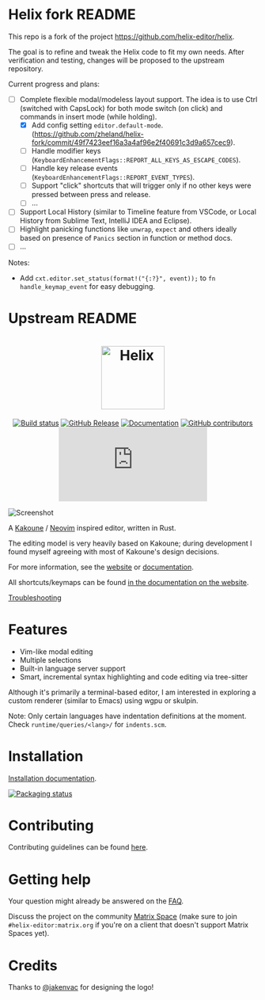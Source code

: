 <h1>
Helix fork README
</h1>

This repo is a fork of the project <https://github.com/helix-editor/helix>.

The goal is to refine and tweak the Helix code to fit my own needs.
After verification and testing, changes will be proposed to the upstream
repository.

Current progress and plans:
- [ ] Complete flexible modal/modeless layout support. The idea is to use Ctrl
      (switched with CapsLock) for both mode switch (on click) and commands in
      insert mode (while holding).
  - [x] Add config setting `editor.default-mode`.
        (https://github.com/zheland/helix-fork/commit/49f7423eef16a3a4af96e2f40691c3d9a657cec9).
  - [ ] Handle modifier keys
        (`KeyboardEnhancementFlags::REPORT_ALL_KEYS_AS_ESCAPE_CODES`).
  - [ ] Handle key release events
        (`KeyboardEnhancementFlags::REPORT_EVENT_TYPES`).
  - [ ] Support "click" shortcuts that will trigger only if no other keys were
        pressed between press and release.
  - [ ] ...
- [ ] Support Local History (similar to Timeline feature from VSCode, or Local 
      History from Sublime Text, IntelliJ IDEA and Eclipse).
- [ ] Highlight panicking functions like `unwrap`, `expect` and others ideally
      based on presence of `Panics` section in function or method docs.
- [ ] ...

Notes:
- Add `cxt.editor.set_status(format!("{:?}", event));` to
  `fn handle_keymap_event` for easy debugging.

<h1>
Upstream README
</h1>

<div align="center">

<h1>
<picture>
  <source media="(prefers-color-scheme: dark)" srcset="logo_dark.svg">
  <source media="(prefers-color-scheme: light)" srcset="logo_light.svg">
  <img alt="Helix" height="128" src="logo_light.svg">
</picture>
</h1>

[![Build status](https://github.com/helix-editor/helix/actions/workflows/build.yml/badge.svg)](https://github.com/helix-editor/helix/actions)
[![GitHub Release](https://img.shields.io/github/v/release/helix-editor/helix)](https://github.com/helix-editor/helix/releases/latest)
[![Documentation](https://shields.io/badge/-documentation-452859)](https://docs.helix-editor.com/)
[![GitHub contributors](https://img.shields.io/github/contributors/helix-editor/helix)](https://github.com/helix-editor/helix/graphs/contributors)
[![Matrix Space](https://img.shields.io/matrix/helix-community:matrix.org)](https://matrix.to/#/#helix-community:matrix.org)

</div>

![Screenshot](./screenshot.png)

A [Kakoune](https://github.com/mawww/kakoune) / [Neovim](https://github.com/neovim/neovim) inspired editor, written in Rust.

The editing model is very heavily based on Kakoune; during development I found
myself agreeing with most of Kakoune's design decisions.

For more information, see the [website](https://helix-editor.com) or
[documentation](https://docs.helix-editor.com/).

All shortcuts/keymaps can be found [in the documentation on the website](https://docs.helix-editor.com/keymap.html).

[Troubleshooting](https://github.com/helix-editor/helix/wiki/Troubleshooting)

# Features

- Vim-like modal editing
- Multiple selections
- Built-in language server support
- Smart, incremental syntax highlighting and code editing via tree-sitter

Although it's primarily a terminal-based editor, I am interested in exploring
a custom renderer (similar to Emacs) using wgpu or skulpin.

Note: Only certain languages have indentation definitions at the moment. Check
`runtime/queries/<lang>/` for `indents.scm`.

# Installation

[Installation documentation](https://docs.helix-editor.com/install.html).

[![Packaging status](https://repology.org/badge/vertical-allrepos/helix-editor.svg?exclude_unsupported=1)](https://repology.org/project/helix-editor/versions)

# Contributing

Contributing guidelines can be found [here](./docs/CONTRIBUTING.md).

# Getting help

Your question might already be answered on the [FAQ](https://github.com/helix-editor/helix/wiki/FAQ).

Discuss the project on the community [Matrix Space](https://matrix.to/#/#helix-community:matrix.org) (make sure to join `#helix-editor:matrix.org` if you're on a client that doesn't support Matrix Spaces yet).

# Credits

Thanks to [@jakenvac](https://github.com/jakenvac) for designing the logo!
